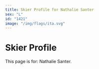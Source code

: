 ```yaml
---
title: Skier Profile for Nathalie Santer
sex: "L"
id: "1421"
image: "/img/flags/ita.svg" 
---
```


# Skier Profile

This page is for: Nathalie Santer.
    